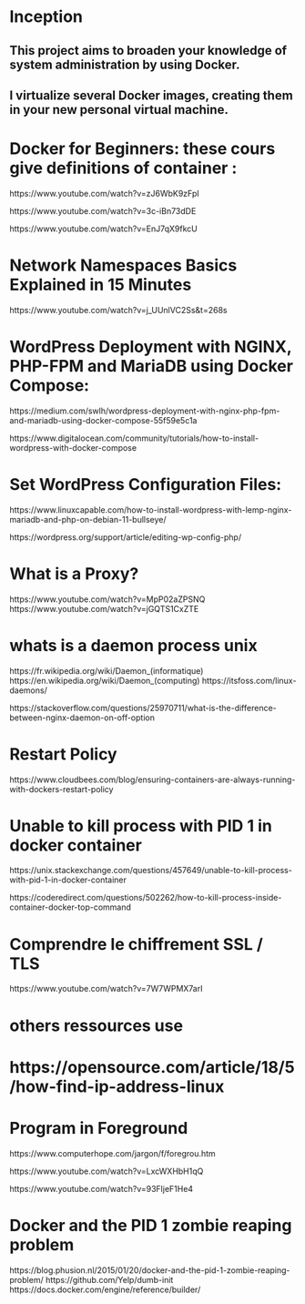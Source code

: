 # Inception
<h2>This project aims to broaden your knowledge of system administration by using Docker.<h2>
<h2>I virtualize several Docker images, creating them in your new personal virtual machine.</h2>
<h1>Docker for Beginners: these cours give definitions of container :</h1>
<p>https://www.youtube.com/watch?v=zJ6WbK9zFpI</p>
<p>https://www.youtube.com/watch?v=3c-iBn73dDE</p>
<p>https://www.youtube.com/watch?v=EnJ7qX9fkcU</p>

<h1>Network Namespaces Basics Explained in 15 Minutes</h1>
<p>https://www.youtube.com/watch?v=j_UUnlVC2Ss&t=268s</p>

<h1>WordPress Deployment with NGINX, PHP-FPM and MariaDB using Docker Compose:</h1>
<p>https://medium.com/swlh/wordpress-deployment-with-nginx-php-fpm-and-mariadb-using-docker-compose-55f59e5c1a</p>
<p>https://www.digitalocean.com/community/tutorials/how-to-install-wordpress-with-docker-compose</p>

<h1> Set WordPress Configuration Files:</h1>
<p>https://www.linuxcapable.com/how-to-install-wordpress-with-lemp-nginx-mariadb-and-php-on-debian-11-bullseye/</p>
<p>https://wordpress.org/support/article/editing-wp-config-php/</p>

<h1>What is a Proxy?</h1>
<p1>https://www.youtube.com/watch?v=MpP02aZPSNQ</p1>
<p1>https://www.youtube.com/watch?v=jGQTS1CxZTE</p1>

<h1> whats is a daemon process unix </h1>
<p1> https://fr.wikipedia.org/wiki/Daemon_(informatique)<p1>
<p1> https://en.wikipedia.org/wiki/Daemon_(computing)<p1>
<p1> https://itsfoss.com/linux-daemons/</p1>
<p> https://stackoverflow.com/questions/25970711/what-is-the-difference-between-nginx-daemon-on-off-option </p>

<h1>Restart Policy</h1>
<p1>https://www.cloudbees.com/blog/ensuring-containers-are-always-running-with-dockers-restart-policy</p1>


<h1>Unable to kill process with PID 1 in docker container</h1>
<p>https://unix.stackexchange.com/questions/457649/unable-to-kill-process-with-pid-1-in-docker-container</p>
<p>https://coderedirect.com/questions/502262/how-to-kill-process-inside-container-docker-top-command</p>

<h1>Comprendre le chiffrement SSL / TLS</h1>
<p1>https://www.youtube.com/watch?v=7W7WPMX7arI</p1>

<h1>others ressources use<h1>
<p>https://opensource.com/article/18/5/how-find-ip-address-linux</p1>

<h1>Program in Foreground</h1>

<p>https://www.computerhope.com/jargon/f/foregrou.htm</p>
<p>https://www.youtube.com/watch?v=LxcWXHbH1qQ</p>
<p>https://www.youtube.com/watch?v=93FljeF1He4</p>

<h1>Docker and the PID 1 zombie reaping problem</h1>
<p1>https://blog.phusion.nl/2015/01/20/docker-and-the-pid-1-zombie-reaping-problem/</p1>
<p1>https://github.com/Yelp/dumb-init</p1>
<p1>https://docs.docker.com/engine/reference/builder/</p1>
